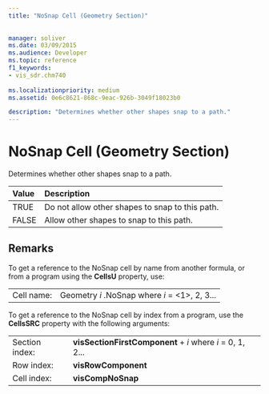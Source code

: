 ```yaml
---
title: "NoSnap Cell (Geometry Section)"
 
 
manager: soliver
ms.date: 03/09/2015
ms.audience: Developer
ms.topic: reference
f1_keywords:
- vis_sdr.chm740
 
ms.localizationpriority: medium
ms.assetid: 0e6c8621-868c-9eac-926b-3049f18023b0

description: "Determines whether other shapes snap to a path."
---
```


# NoSnap Cell (Geometry Section)

Determines whether other shapes snap to a path.
  
|**Value**|**Description**|
|:-----|:-----|
| TRUE  <br/> | Do not allow other shapes to snap to this path. |
| FALSE  <br/> | Allow other shapes to snap to this path. |
   
## Remarks

To get a reference to the NoSnap cell by name from another formula, or from a program using the **CellsU** property, use: 
  
|||
|:-----|:-----|
| Cell name:  <br/> | Geometry  *i*  .NoSnap            where  *i*  = <1>, 2, 3... |
   
To get a reference to the NoSnap cell by index from a program, use the **CellsSRC** property with the following arguments: 
  
|||
|:-----|:-----|
| Section index:  <br/> |**visSectionFirstComponent** +  *i*            where  *i*  = 0, 1, 2... |
| Row index:  <br/> |**visRowComponent** <br/> |
| Cell index:  <br/> |**visCompNoSnap** <br/> |
   


